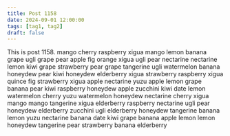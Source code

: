 ```yaml
---
title: Post 1158
date: 2024-09-01 12:00:00
tags: [tag1, tag2]
draft: false
---
```

This is post 1158.
mango
cherry
raspberry
xigua
mango
lemon
banana
grape
ugli
grape
pear
apple
fig
orange
xigua
ugli
pear
nectarine
nectarine
lemon
kiwi
grape
strawberry
pear
grape
tangerine
ugli
watermelon
banana
honeydew
pear
kiwi
honeydew
elderberry
xigua
strawberry
raspberry
xigua
quince
fig
strawberry
xigua
apple
nectarine
yuzu
apple
lemon
grape
banana
pear
kiwi
raspberry
honeydew
apple
zucchini
kiwi
date
lemon
watermelon
cherry
yuzu
watermelon
honeydew
nectarine
cherry
xigua
mango
mango
tangerine
xigua
elderberry
raspberry
nectarine
ugli
pear
honeydew
elderberry
zucchini
ugli
elderberry
honeydew
tangerine
banana
lemon
yuzu
nectarine
banana
date
kiwi
grape
banana
apple
lemon
lemon
honeydew
tangerine
pear
strawberry
banana
elderberry
